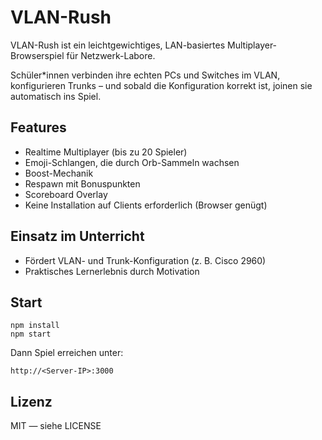 # VLAN-Rush

VLAN-Rush ist ein leichtgewichtiges, LAN-basiertes Multiplayer-Browserspiel für Netzwerk-Labore.

Schüler*innen verbinden ihre echten PCs und Switches im VLAN, konfigurieren Trunks – und sobald die Konfiguration korrekt ist, joinen sie automatisch ins Spiel.

## Features
- Realtime Multiplayer (bis zu 20 Spieler)
- Emoji-Schlangen, die durch Orb-Sammeln wachsen
- Boost-Mechanik
- Respawn mit Bonuspunkten
- Scoreboard Overlay
- Keine Installation auf Clients erforderlich (Browser genügt)

## Einsatz im Unterricht
- Fördert VLAN- und Trunk-Konfiguration (z. B. Cisco 2960)
- Praktisches Lernerlebnis durch Motivation

## Start
```
npm install
npm start
```
Dann Spiel erreichen unter:
```
http://<Server-IP>:3000
```

## Lizenz
MIT — siehe LICENSE
